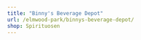 ```yaml
---
title: "Binny's Beverage Depot"
url: /elmwood-park/binnys-beverage-depot/
shop: Spirituosen
---
```

